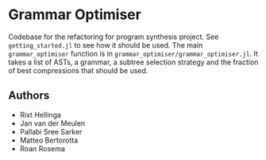 # Grammar Optimiser

Codebase for the refactoring for program synthesis project. See `getting_started.jl` to see how it should be used. The main `grammar_optimiser` function is in `grammar_optimiser/grammar_optimiser.jl`. It takes a list of ASTs, a grammar, a subtree selection strategy and the fraction of best compressions that should be used.

## Authors
- Rixt Hellinga
- Jan van der Meulen
- Pallabi Sree Sarker
- Matteo Bertorotta
- Roan Rosema
